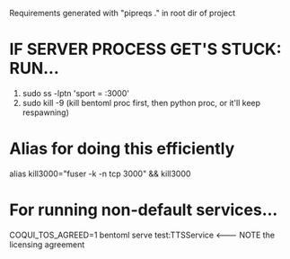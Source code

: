 Requirements generated with "pipreqs ." in root dir of project

# IF SERVER PROCESS GET'S STUCK: RUN...
1. sudo ss -lptn 'sport = :3000'
2. sudo kill -9 <PID> (kill bentoml proc first, then python proc, or it'll keep respawning)

# Alias for doing this efficiently
alias kill3000="fuser -k -n tcp 3000" && kill3000

# For running non-default services...
COQUI_TOS_AGREED=1 bentoml serve test:TTSService <--- NOTE the licensing agreement